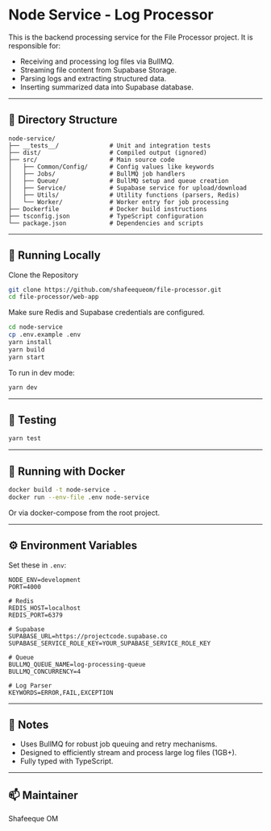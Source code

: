# Node Service - Log Processor

This is the backend processing service for the File Processor project. It is responsible for:
- Receiving and processing log files via BullMQ.
- Streaming file content from Supabase Storage.
- Parsing logs and extracting structured data.
- Inserting summarized data into Supabase database.

---

## 📁 Directory Structure

```
node-service/
├── __tests__/              # Unit and integration tests
├── dist/                   # Compiled output (ignored)
├── src/                    # Main source code
│   ├── Common/Config/      # Config values like keywords
│   ├── Jobs/               # BullMQ job handlers
│   ├── Queue/              # BullMQ setup and queue creation
│   ├── Service/            # Supabase service for upload/download
│   ├── Utils/              # Utility functions (parsers, Redis)
│   └── Worker/             # Worker entry for job processing
├── Dockerfile              # Docker build instructions
├── tsconfig.json           # TypeScript configuration
└── package.json            # Dependencies and scripts
```

---

## 🚀 Running Locally

Clone the Repository

```bash
git clone https://github.com/shafeequeom/file-processor.git
cd file-processor/web-app
```

Make sure Redis and Supabase credentials are configured.

```bash
cd node-service
cp .env.example .env
yarn install
yarn build
yarn start
```

To run in dev mode:

```bash
yarn dev
```

---

## 🧪 Testing

```bash
yarn test
```

---

## 🐳 Running with Docker

```bash
docker build -t node-service .
docker run --env-file .env node-service
```

Or via docker-compose from the root project.

---

## ⚙️ Environment Variables

Set these in `.env`:

```env
NODE_ENV=development
PORT=4000

# Redis
REDIS_HOST=localhost
REDIS_PORT=6379

# Supabase
SUPABASE_URL=https://projectcode.supabase.co
SUPABASE_SERVICE_ROLE_KEY=YOUR_SUPABASE_SERVICE_ROLE_KEY

# Queue
BULLMQ_QUEUE_NAME=log-processing-queue
BULLMQ_CONCURRENCY=4

# Log Parser
KEYWORDS=ERROR,FAIL,EXCEPTION

```

---

## 📌 Notes

- Uses BullMQ for robust job queuing and retry mechanisms.
- Designed to efficiently stream and process large log files (1GB+).
- Fully typed with TypeScript.

---

## 📫 Maintainer

Shafeeque OM